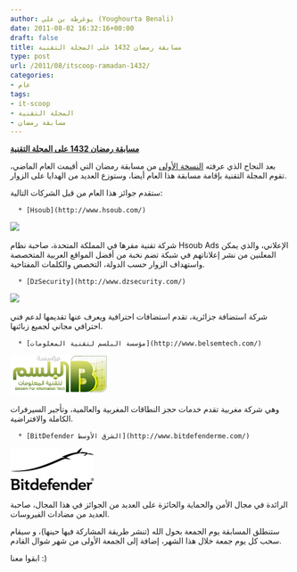 ```yaml
---
author: يوغرطة بن علي (Youghourta Benali)
date: 2011-08-02 16:32:16+00:00
draft: false
title: مسابقة رمضان 1432 على المجلة التقنية
type: post
url: /2011/08/itscoop-ramadan-1432/
categories:
- عام
tags:
- it-scoop
- المجلة التقنية
- مسابقة رمضان
---
```


[**مسابقة رمضان 1432 على المجلة التقنية**](https://www.it-scoop.com/2011/08/itscoop-ramadan-1432/)




بعد النجاح الذي عرفته [النسخة الأولى](https://www.it-scoop.com/2010/09/it-scoop-bitdefender-week-final/) من مسابقة رمضان التي أقيمت العام الماضي، تقوم المجلة التقنية بإقامة مسابقة هذا العام أيضا، وستوزع العديد من الهدايا على الزوار.




ستقدم جوائز هذا العام من قبل الشركات التالية:






	  * [Hsoub](http://www.hsoub.com/)



[![](http://www.hsoub.com/images/hsoub.png)
](http://www.hsoub.com/)




شركة تقنية مقرها في المملكة المتحدة، صاحبة نظام Hsoub Ads الإعلاني، والذي يمكن المعلنين من نشر إعلاناتهم في شبكة تضم نخبة من أفضل المواقع العربية المتخصصة واستهداف الزوار حسب الدولة، التخصص والكلمات المفتاحية.






	  * [DzSecurity](http://www.dzsecurity.com/)



[![](http://www.dzsecurity.com/ar/images/logo.jpg)
](http://www.dzsecurity.com/)




شركة استضافة جزائرية، تقدم استضافات احترافية ويعرف عنها تقديمها لدعم فني احترافي مجاني لجميع زبائنها.






	  * [مؤسسة البلسم لتقنية المعلومات](http://www.belsemtech.com/)



[![](BelsemTech.png)
](http://www.belsemtech.com/)




وهي شركة مغربية تقدم خدمات حجز النطاقات المغربية والعالمية، وتأجير السيرفرات الكاملة والافتراضية.






	  * [BitDefender الشرق الأوسط](http://www.bitdefenderme.com/)



[![](BitDefender.jpg)
](http://www.bitdefenderme.com/)




الرائدة في مجال الأمن والحماية والحائزة على العديد من الجوائز في هذا المجال، صاحبة العديد من مضادات الفيروسات.




ستنطلق المسابقة يوم الجمعة بحول الله (تنشر طريقة المشاركة فيها حينها)، و سيقام سحب كل يوم جمعة خلال هذا الشهر، إضافة إلى الجمعة الأولى من شهر شوال القادم.




ابقوا معنا :)
